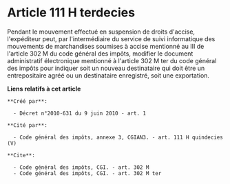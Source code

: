 # Article 111 H terdecies

Pendant le mouvement effectué en suspension de droits d'accise, l'expéditeur peut, par l'intermédiaire du service de suivi
informatique des mouvements de marchandises soumises à accise mentionné au III de l'article 302 M du code général des impôts,
modifier le document administratif électronique mentionné à l'article 302 M ter du code général des impôts pour indiquer soit
un nouveau destinataire qui doit être un entrepositaire agréé ou un destinataire enregistré, soit une exportation.

**Liens relatifs à cet article**

	**Créé par**:

	  - Décret n°2010-631 du 9 juin 2010 - art. 1

	**Cité par**:

	  - Code général des impôts, annexe 3, CGIAN3. - art. 111 H quindecies (V)

	**Cite**:

	  - Code général des impôts, CGI. - art. 302 M
	  - Code général des impôts, CGI. - art. 302 M ter
